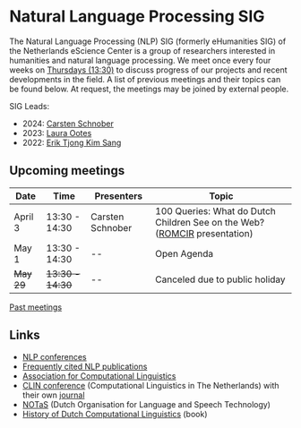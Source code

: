 # Natural Language Processing SIG

The Natural Language Processing (NLP) SIG (formerly eHumanities SIG) of the Netherlands eScience Center is a group of researchers interested in humanities and natural language processing. We meet once every four weeks on [Thursdays (13:30)](#upcoming-meetings) to discuss progress of our projects and recent developments in the field. A list of previous meetings and their topics can be found below. At request, the meetings may be joined by external people.

SIG Leads:
- 2024: [Carsten Schnober](https://www.esciencecenter.nl/team/carsten-schnober/)
- 2023: [Laura Ootes](https://www.esciencecenter.nl/team/dr-laura-ootes/)
- 2022: [Erik Tjong Kim Sang](https://www.esciencecenter.nl/team/dr-ir-erik-tjong-kim-sang/)

## Upcoming meetings

| Date | Time |Presenters | Topic |
|------|------|------|------------|
| April 3 | 13:30 - 14:30 | Carsten Schnober | 100 Queries: What do Dutch Children See on the Web? ([ROMCIR](https://romcir.disco.unimib.it/2025-edition/2025-workshop/schedule/) presentation) |
| May 1 | 13:30 - 14:30 | -- | Open Agenda |
| ~~May 29~~ | ~~13:30 - 14:30~~ | -- | Canceled due to public holiday |

[Past meetings](https://github.com/nlesc-sigs/nlp-sig/blob/master/meetings.md)

## Links

- [NLP conferences](nlp-conferences.md)
- [Frequently cited NLP publications](nlp-literature.md)
- [Association for Computational Linguistics](https://www.aclweb.org/portal/)
- [CLIN conference](https://www.let.rug.nl/vannoord/Clin/) (Computational Linguistics in The Netherlands) with their own [journal](https://www.clinjournal.org/clinj)
- [NOTaS](https://notas.nl/) (Dutch Organisation for Language and Speech Technology)
- [History of Dutch Computational Linguistics](https://www.let.rug.nl/vannoord/TST-Geschiedenis/) (book)  

